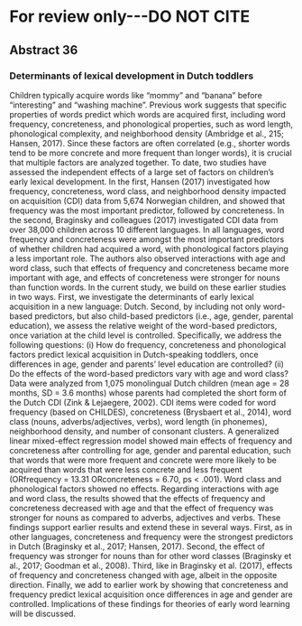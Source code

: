 # For review only---DO NOT CITE

## Abstract 36

### Determinants of lexical development in Dutch toddlers

Children typically acquire words like “mommy” and “banana” before “interesting” and “washing machine”. Previous work suggests that specific properties of words predict which words are acquired first, including word frequency, concreteness, and phonological properties, such as word length, phonological complexity, and neighborhood density (Ambridge et al., 215; Hansen, 2017). Since these factors are often correlated (e.g., shorter words tend to be more concrete and more frequent than longer words), it is crucial that multiple factors are analyzed together. To date, two studies have assessed the independent effects of a large set of factors on children’s early lexical development. In the first, Hansen (2017) investigated how frequency, concreteness, word class, and neighborhood density impacted on acquisition (CDI) data from 5,674 Norwegian children, and showed that frequency was the most important predictor, followed by concreteness. In the second, Braginsky and colleagues (2017) investigated CDI data from over 38,000 children across 10 different languages. In all languages, word frequency and concreteness were amongst the most important predictors of whether children had acquired a word, with phonological factors playing a less important role. The authors also observed interactions with age and word class, such that effects of frequency and concreteness became more important with age, and effects of concreteness were stronger for nouns than function words. In the current study, we build on these earlier studies in two ways. First, we investigate the determinants of early lexical acquisition in a new language: Dutch. Second, by including not only word-based predictors, but also child-based predictors (i.e., age, gender, parental education), we assess the relative weight of the word-based predictors, once variation at the child level is controlled. Specifically, we address the following questions: (i) How do frequency, concreteness and phonological factors predict lexical acquisition in Dutch-speaking toddlers, once differences in age, gender and parents’ level education are controlled? (ii) Do the effects of the word-based predictors vary with age and word class? Data were analyzed from 1,075 monolingual Dutch children (mean age = 28 months, SD = 3.6 months) whose parents had completed the short form of the Dutch CDI (Zink & Lejaegere, 2002). CDI items were coded for word frequency (based on CHILDES), concreteness (Brysbaert et al., 2014), word class (nouns, adverbs/adjectives, verbs), word length (in phonemes), neighborhood density, and number of consonant clusters. A generalized linear mixed-effect regression model showed main effects of frequency and concreteness after controlling for age, gender and parental education, such that words that were more frequent and concrete were more likely to be acquired than words that were less concrete and less frequent (ORfrequency = 13.31 ORconcreteness = 6.70, ps < .001). Word class and phonological factors showed no effects. Regarding interactions with age and word class, the results showed that the effects of frequency and concreteness decreased with age and that the effect of frequency was stronger for nouns as compared to adverbs, adjectives and verbs. These findings support earlier results and extend these in several ways. First, as in other languages, concreteness and frequency were the strongest predictors in Dutch (Braginsky et al., 2017; Hansen, 2017). Second, the effect of frequency was stronger for nouns than for other word classes (Braginsky et al., 2017; Goodman et al., 2008). Third, like in Braginsky et al. (2017), effects of frequency and concreteness changed with age, albeit in the opposite direction. Finally, we add to earlier work by showing that concreteness and frequency predict lexical acquisition once differences in age and gender are controlled. Implications of these findings for theories of early word learning will be discussed.
